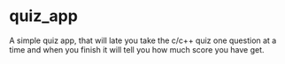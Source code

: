 # quiz_app

A simple quiz app, that will late you take the c/c++ quiz one question at a time and when you finish it will tell you how much score you have get.

